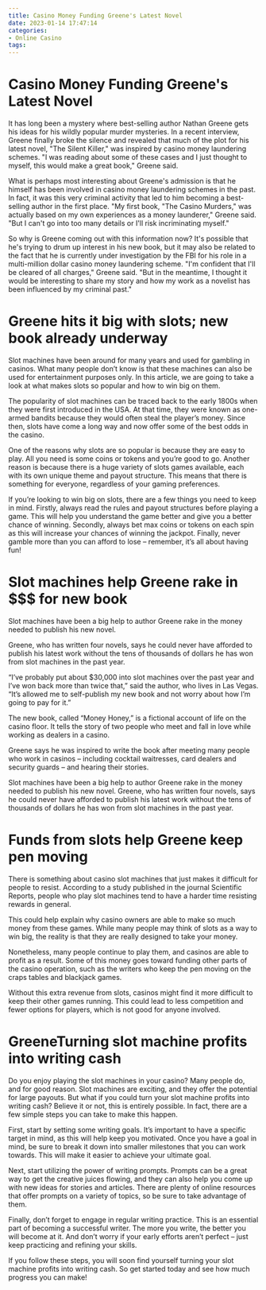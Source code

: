 ```yaml
---
title: Casino Money Funding Greene's Latest Novel
date: 2023-01-14 17:47:14
categories:
- Online Casino
tags:
---
```



#  Casino Money Funding Greene's Latest Novel

It has long been a mystery where best-selling author Nathan Greene gets his ideas for his wildly popular murder mysteries. In a recent interview, Greene finally broke the silence and revealed that much of the plot for his latest novel, "The Silent Killer," was inspired by casino money laundering schemes. "I was reading about some of these cases and I just thought to myself, this would make a great book," Greene said.

What is perhaps most interesting about Greene's admission is that he himself has been involved in casino money laundering schemes in the past. In fact, it was this very criminal activity that led to him becoming a best-selling author in the first place. "My first book, "The Casino Murders," was actually based on my own experiences as a money launderer," Greene said. "But I can't go into too many details or I'll risk incriminating myself."

So why is Greene coming out with this information now? It's possible that he's trying to drum up interest in his new book, but it may also be related to the fact that he is currently under investigation by the FBI for his role in a multi-million dollar casino money laundering scheme. "I'm confident that I'll be cleared of all charges," Greene said. "But in the meantime, I thought it would be interesting to share my story and how my work as a novelist has been influenced by my criminal past."

#  Greene hits it big with slots; new book already underway

Slot machines have been around for many years and used for gambling in casinos. What many people don’t know is that these machines can also be used for entertainment purposes only. In this article, we are going to take a look at what makes slots so popular and how to win big on them.

The popularity of slot machines can be traced back to the early 1800s when they were first introduced in the USA. At that time, they were known as one-armed bandits because they would often steal the player’s money. Since then, slots have come a long way and now offer some of the best odds in the casino.

One of the reasons why slots are so popular is because they are easy to play. All you need is some coins or tokens and you’re good to go. Another reason is because there is a huge variety of slots games available, each with its own unique theme and payout structure. This means that there is something for everyone, regardless of your gaming preferences.

If you’re looking to win big on slots, there are a few things you need to keep in mind. Firstly, always read the rules and payout structures before playing a game. This will help you understand the game better and give you a better chance of winning. Secondly, always bet max coins or tokens on each spin as this will increase your chances of winning the jackpot. Finally, never gamble more than you can afford to lose – remember, it’s all about having fun!

#  Slot machines help Greene rake in $$$ for new book

 Slot machines have been a big help to author Greene rake in the money needed to publish his new novel.

Greene, who has written four novels, says he could never have afforded to publish his latest work without the tens of thousands of dollars he has won from slot machines in the past year.

“I’ve probably put about $30,000 into slot machines over the past year and I’ve won back more than twice that,” said the author, who lives in Las Vegas. “It’s allowed me to self-publish my new book and not worry about how I’m going to pay for it.”

The new book, called “Money Honey,” is a fictional account of life on the casino floor. It tells the story of two people who meet and fall in love while working as dealers in a casino.

Greene says he was inspired to write the book after meeting many people who work in casinos – including cocktail waitresses, card dealers and security guards – and hearing their stories.

Slot machines have been a big help to author Greene rake in the money needed to publish his new novel. Greene, who has written four novels, says he could never have afforded to publish his latest work without the tens of thousands of dollars he has won from slot machines in the past year.

#  Funds from slots help Greene keep pen moving

There is something about casino slot machines that just makes it difficult for people to resist. According to a study published in the journal Scientific Reports, people who play slot machines tend to have a harder time resisting rewards in general.

This could help explain why casino owners are able to make so much money from these games. While many people may think of slots as a way to win big, the reality is that they are really designed to take your money.

Nonetheless, many people continue to play them, and casinos are able to profit as a result. Some of this money goes toward funding other parts of the casino operation, such as the writers who keep the pen moving on the craps tables and blackjack games.

Without this extra revenue from slots, casinos might find it more difficult to keep their other games running. This could lead to less competition and fewer options for players, which is not good for anyone involved.

#  GreeneTurning slot machine profits into writing cash

Do you enjoy playing the slot machines in your casino? Many people do, and for good reason. Slot machines are exciting, and they offer the potential for large payouts. But what if you could turn your slot machine profits into writing cash? Believe it or not, this is entirely possible. In fact, there are a few simple steps you can take to make this happen.

First, start by setting some writing goals. It’s important to have a specific target in mind, as this will help keep you motivated. Once you have a goal in mind, be sure to break it down into smaller milestones that you can work towards. This will make it easier to achieve your ultimate goal.

Next, start utilizing the power of writing prompts. Prompts can be a great way to get the creative juices flowing, and they can also help you come up with new ideas for stories and articles. There are plenty of online resources that offer prompts on a variety of topics, so be sure to take advantage of them.

Finally, don’t forget to engage in regular writing practice. This is an essential part of becoming a successful writer. The more you write, the better you will become at it. And don’t worry if your early efforts aren’t perfect – just keep practicing and refining your skills.

If you follow these steps, you will soon find yourself turning your slot machine profits into writing cash. So get started today and see how much progress you can make!
